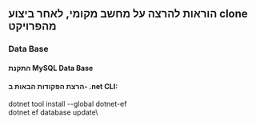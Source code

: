 ## הוראות להרצה על מחשב מקומי, לאחר ביצוע clone מהפרויקט

### Data Base
#### התקנת MySQL Data Base 
#### הרצת הפקודות הבאות ב- .net CLI:
dotnet tool install --global dotnet-ef\
dotnet ef database update\
